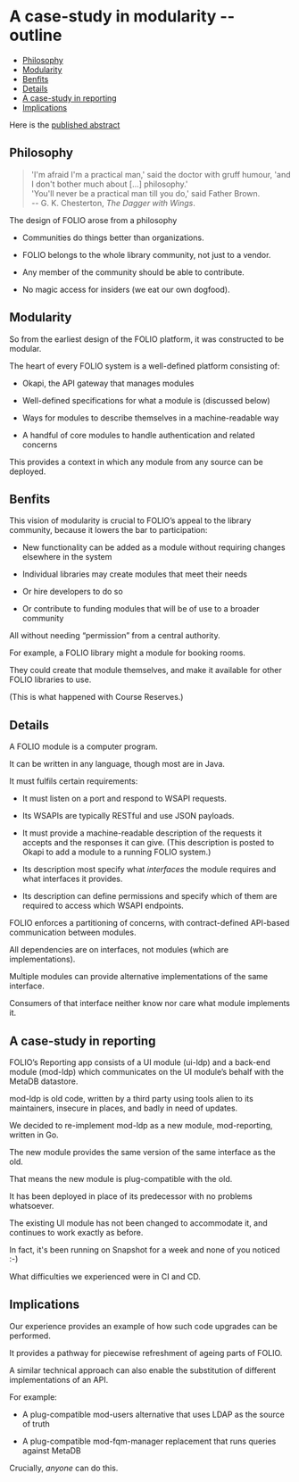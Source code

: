 # A case-study in modularity -- outline

<!-- md2toc -l 2 modularity-outline.md -->
* [Philosophy](#philosophy)
* [Modularity](#modularity)
* [Benfits](#benfits)
* [Details](#details)
* [A case-study in reporting](#a-case-study-in-reporting)
* [Implications](#implications)


Here is the [published abstract](https://wolfcon2024.sched.com/event/1eesf/a-case-study-in-folio-modularity-replacing-mod-ldp-with-mod-reporting)


## Philosophy

> 'I'm afraid I'm a practical man,' said the doctor with gruff humour, 'and I don't bother much about [...] philosophy.'\
> 'You'll never be a practical man till you do,' said Father Brown.\
> -- G. K. Chesterton, _The Dagger with Wings_.

The design of FOLIO arose from a philosophy

* Communities do things better than organizations.

* FOLIO belongs to the whole library community, not just to a vendor.

* Any member of the community should be able to contribute.

* No magic access for insiders (we eat our own dogfood).


## Modularity

So from the earliest design of the FOLIO platform, it was constructed to be modular.

The heart of every FOLIO system is a well-defined platform consisting of:

* Okapi, the API gateway that manages modules

* Well-defined specifications for what a module is (discussed below)

* Ways for modules to describe themselves in a machine-readable way

* A handful of core modules to handle authentication and related concerns

This provides a context in which any module from any source can be deployed.


## Benfits

This vision of modularity is crucial to FOLIO’s appeal to the library community, because it lowers the bar to participation:

* New functionality can be added as a module without requiring changes elsewhere in the system

* Individual libraries may create modules that meet their needs

* Or hire developers to do so

* Or contribute to funding modules that will be of use to a broader community

All without needing “permission” from a central authority.

For example, a FOLIO library might a module for booking rooms.

They could create that module themselves, and make it available for other FOLIO libraries to use. 

(This is what happened with Course Reserves.)


## Details

A FOLIO module is a computer program.

It can be written in any language, though most are in Java.

It must fulfils certain requirements:

* It must listen on a port and respond to WSAPI requests.

* Its WSAPIs are typically RESTful and use JSON payloads.

* It must provide a machine-readable description of the requests it accepts and the responses it can give. (This description is posted to Okapi to add a module to a running FOLIO system.)

* Its description most specify what _interfaces_ the module requires and what interfaces it provides.

* Its description can define permissions and specify which of them are required to access which WSAPI endpoints.

FOLIO enforces a partitioning of concerns, with contract-defined API-based communication between modules.

All dependencies are on interfaces, not modules (which are implementations).

Multiple modules can provide alternative implementations of the same interface.

Consumers of that interface neither know nor care what module implements it.


## A case-study in reporting

FOLIO’s Reporting app consists of a UI module (ui-ldp) and a back-end module (mod-ldp) which communicates on the UI module’s behalf with the MetaDB datastore.

mod-ldp is old code, written by a third party using tools alien to its maintainers, insecure in places, and badly in need of updates.

We decided to re-implement mod-ldp as a new module, mod-reporting, written in Go.

The new module provides the same version of the same interface as the old.

That means the new module is plug-compatible with the old.

It has been deployed in place of its predecessor with no problems whatsoever.

The existing UI module has not been changed to accommodate it, and continues to work exactly as before.

In fact, it's been running on Snapshot for a week and none of you noticed :-)

What difficulties we experienced were in CI and CD.


## Implications

Our experience provides an example of how such code upgrades can be performed.

It provides a pathway for piecewise refreshment of ageing parts of FOLIO.

A similar technical approach can also enable the substitution of different implementations of an API.

For example:

* A plug-compatible mod-users alternative that uses LDAP as the source of truth

* A plug-compatible mod-fqm-manager replacement that runs queries against MetaDB

Crucially, _anyone_ can do this.



